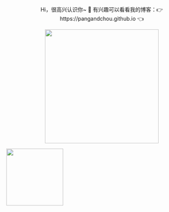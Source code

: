 
<p align="center">
Hi，很高兴认识你~ 🙆 有兴趣可以看看我的博客：👉 https://pangandchou.github.io 👈
</p>
<p align="center">
<img  src="https://i.imgur.com/2Lja89L.gif" width="300" >

</p>

<p align="center">

<img
  align="center"
  height="150em"
  src="https://github-readme-stats.vercel.app/api?username=pangandchou&show_icons=true&include_all_commits=true&count_private=true&theme=tokyonight"/>
</div>
</p>


